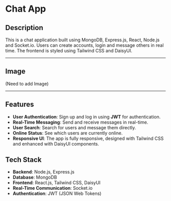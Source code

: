 # Chat App

## Description  
This is a chat application built using MongoDB, Express.js, React, Node.js and Socket.io. Users can create accounts, login and message others in real time. The frontend is styled using Tailwind CSS and DaisyUI.

---

## Image  
(Need to add Image)

---

## Features
 - **User Authentication**: Sign up and log in using **JWT** for authentication.
 - **Real-Time Messaging**: Send and receive messages in real-time.
 - **User Search**: Search for users and message them directly.
 - **Online Status**: See which users are currently online.
 - **Responsive UI**: The app is fully responsive, designed with Tailwind CSS and enhanced with DaisyUI components.

## Tech Stack
 - **Backend**: Node.js, Express.js
 - **Database**: MongoDB
 - **Frontend**: React.js, Tailwind CSS, DaisyUI
 - **Real-Time Communication**: Socket.io
 - **Authentication**: JWT (JSON Web Tokens)

